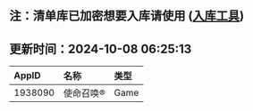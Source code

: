 ## 注：清单库已加密想要入库请使用 ([入库工具](https://github.com/BlankTMing/ManifestAutoUpdate/releases))

## 更新时间：2024-10-08 06:25:13
| AppID | 名称 | 类型  |
| :-------------------- | :----------------------------- | :----------- |
| 1938090 | 使命召唤®| Game |
